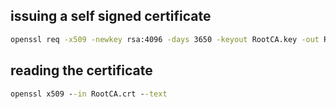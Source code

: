 ## issuing a self signed certificate
```cmd
openssl req -x509 -newkey rsa:4096 -days 3650 -keyout RootCA.key -out RootCA.crt -subj "/C=IN/ST=Uttarakhand/L=Haldwani/O=ExampleOrg/CN=ExampleOrg Root CA" -addext "keyUsage = cRLSign, keyCertSign"
```
## reading the certificate
```cmd
openssl x509 --in RootCA.crt --text
```

